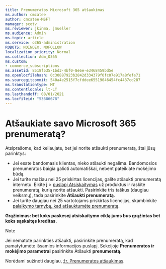 ```yaml
---
title: Prenumeratos Microsoft 365 atšaukimas
ms.author: cmcatee
author: cmcatee-MSFT
manager: scotv
ms.reviewer: jkinma, jmueller
ms.audience: Admin
ms.topic: article
ms.service: o365-administration
ROBOTS: NOINDEX, NOFOLLOW
localization_priority: Normal
ms.collection: Adm_O365
ms.custom:
- commerce_subscriptions
ms.assetid: 8518f535-1bd3-4bf0-8e6e-e3468459bd5e
ms.openlocfilehash: 0c30887923b2842d334379f0fc07e917a8fefe71
ms.sourcegitcommit: 540a4e2515f7cfddee65519046454fc4437cd287
ms.translationtype: MT
ms.contentlocale: lt-LT
ms.lasthandoff: 08/01/2021
ms.locfileid: "53686678"
---
```

# <a name="canceling-your-microsoft-365-subscription"></a>Atšaukiate savo Microsoft 365 prenumeratą?

Atsiprašome, kad keliaujate, bet jei norite atšaukti prenumeratą, štai jūsų parinktys:
  
- Jei esate bandomasis klientas, nieko atšaukti negalima. Bandomosios prenumeratos baigia galioti automatiškai, nebent pateikiate mokėjimo būdą.
- Jei turite mažiau nei 25 priskirtas licencijas, galite atšaukti prenumeratą internetu. Eikite **į** \> [puslapį Atsiskaitymas](https://go.microsoft.com/fwlink/p/?linkid=842054) už produktus ir raskite prenumeratą, kurią norite atšaukti. Pasirinkite tris taškus (daugiau veiksmų), tada pasirinkite **Atšaukti prenumeratą**.
- Jei turite daugiau nei 25 vartotojams priskirtas licencijas, skambinkite [palaikymo tarnybą, kad atšauktumėte prenumeratą](https://go.microsoft.com/fwlink/p/?linkid=518322).

**Grąžinimas: bet koks paskesnį atsiskaitymo ciklą jums bus grąžintas bet koks sąskaitęs kreditas.**

> [!NOTE]
> Jei nematote parinkties atšaukti, pasirinkite prenumeratą, kad pamatytumėte išsamios informacijos puslapį. Sekcijoje **Prenumeratos ir mokėjimo parametrai** pasirinkite Atšaukti **prenumeratą**.

Norėdami sužinoti daugiau, [žr. Prenumeratos atšaukimas](/microsoft-365/commerce/subscriptions/cancel-your-subscription).